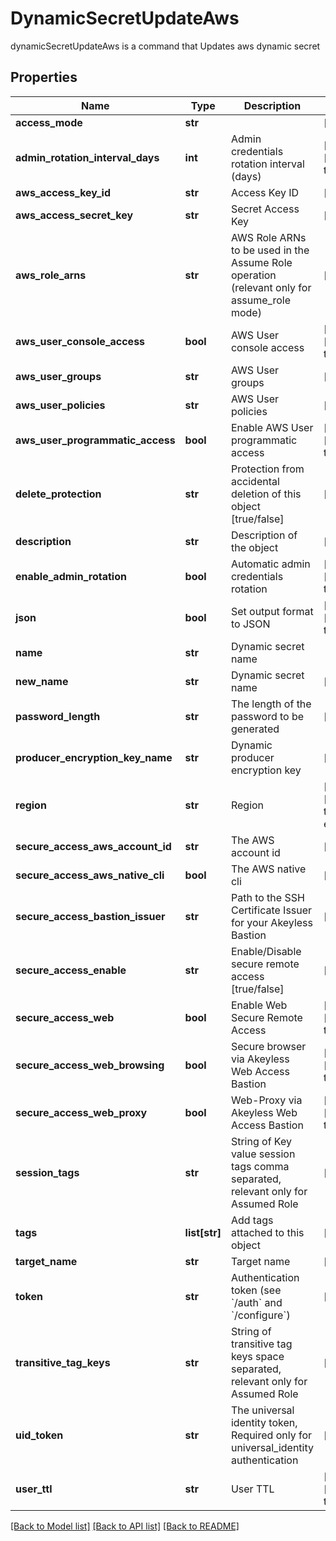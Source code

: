 # DynamicSecretUpdateAws

dynamicSecretUpdateAws is a command that Updates aws dynamic secret
## Properties
Name | Type | Description | Notes
------------ | ------------- | ------------- | -------------
**access_mode** | **str** |  | [optional] 
**admin_rotation_interval_days** | **int** | Admin credentials rotation interval (days) | [optional] [default to 0]
**aws_access_key_id** | **str** | Access Key ID | [optional] 
**aws_access_secret_key** | **str** | Secret Access Key | [optional] 
**aws_role_arns** | **str** | AWS Role ARNs to be used in the Assume Role operation (relevant only for assume_role mode) | [optional] 
**aws_user_console_access** | **bool** | AWS User console access | [optional] [default to False]
**aws_user_groups** | **str** | AWS User groups | [optional] 
**aws_user_policies** | **str** | AWS User policies | [optional] 
**aws_user_programmatic_access** | **bool** | Enable AWS User programmatic access | [optional] [default to True]
**delete_protection** | **str** | Protection from accidental deletion of this object [true/false] | [optional] 
**description** | **str** | Description of the object | [optional] 
**enable_admin_rotation** | **bool** | Automatic admin credentials rotation | [optional] [default to False]
**json** | **bool** | Set output format to JSON | [optional] [default to False]
**name** | **str** | Dynamic secret name | 
**new_name** | **str** | Dynamic secret name | [optional] 
**password_length** | **str** | The length of the password to be generated | [optional] 
**producer_encryption_key_name** | **str** | Dynamic producer encryption key | [optional] 
**region** | **str** | Region | [optional] [default to 'us-east-2']
**secure_access_aws_account_id** | **str** | The AWS account id | [optional] 
**secure_access_aws_native_cli** | **bool** | The AWS native cli | [optional] 
**secure_access_bastion_issuer** | **str** | Path to the SSH Certificate Issuer for your Akeyless Bastion | [optional] 
**secure_access_enable** | **str** | Enable/Disable secure remote access [true/false] | [optional] 
**secure_access_web** | **bool** | Enable Web Secure Remote Access | [optional] [default to True]
**secure_access_web_browsing** | **bool** | Secure browser via Akeyless Web Access Bastion | [optional] [default to False]
**secure_access_web_proxy** | **bool** | Web-Proxy via Akeyless Web Access Bastion | [optional] [default to False]
**session_tags** | **str** | String of Key value session tags comma separated, relevant only for Assumed Role | [optional] 
**tags** | **list[str]** | Add tags attached to this object | [optional] 
**target_name** | **str** | Target name | [optional] 
**token** | **str** | Authentication token (see &#x60;/auth&#x60; and &#x60;/configure&#x60;) | [optional] 
**transitive_tag_keys** | **str** | String of transitive tag keys space separated, relevant only for Assumed Role | [optional] 
**uid_token** | **str** | The universal identity token, Required only for universal_identity authentication | [optional] 
**user_ttl** | **str** | User TTL | [optional] [default to '60m']

[[Back to Model list]](../README.md#documentation-for-models) [[Back to API list]](../README.md#documentation-for-api-endpoints) [[Back to README]](../README.md)


